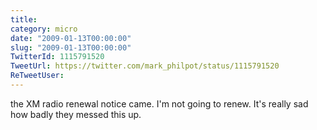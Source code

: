 ```yaml
---
title: 
category: micro
date: "2009-01-13T00:00:00"
slug: "2009-01-13T00:00:00"
TwitterId: 1115791520
TweetUrl: https://twitter.com/mark_philpot/status/1115791520
ReTweetUser: 
---
```


the XM radio renewal notice came. I'm not going to renew. It's really sad how badly they messed this up.